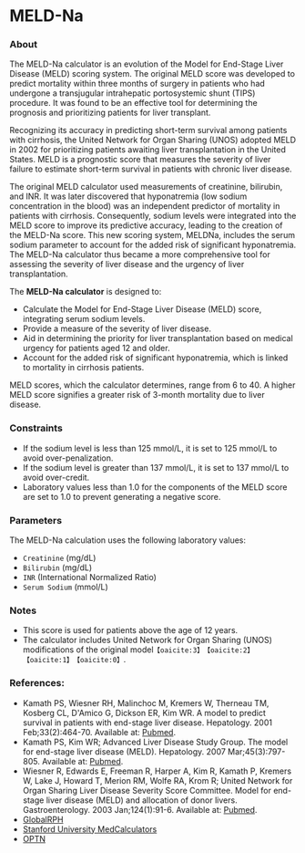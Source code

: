 # MELD-Na

### About
The MELD-Na calculator is an evolution of the Model for End-Stage Liver Disease (MELD) scoring system. The original MELD score was developed to predict mortality within three months of surgery in patients who had undergone a transjugular intrahepatic portosystemic shunt (TIPS) procedure. It was found to be an effective tool for determining the prognosis and prioritizing patients for liver transplant.

Recognizing its accuracy in predicting short-term survival among patients with cirrhosis, the United Network for Organ Sharing (UNOS) adopted MELD in 2002 for prioritizing patients awaiting liver transplantation in the United States. MELD is a prognostic score that measures the severity of liver failure to estimate short-term survival in patients with chronic liver disease.

The original MELD calculator used measurements of creatinine, bilirubin, and INR. It was later discovered that hyponatremia (low sodium concentration in the blood) was an independent predictor of mortality in patients with cirrhosis. Consequently, sodium levels were integrated into the MELD score to improve its predictive accuracy, leading to the creation of the MELD-Na score. This new scoring system, MELDNa, includes the serum sodium parameter to account for the added risk of significant hyponatremia. The MELD-Na calculator thus became a more comprehensive tool for assessing the severity of liver disease and the urgency of liver transplantation.

The **MELD-Na calculator** is designed to:
- Calculate the Model for End-Stage Liver Disease (MELD) score, integrating serum sodium levels.
- Provide a measure of the severity of liver disease.
- Aid in determining the priority for liver transplantation based on medical urgency for patients aged 12 and older.
- Account for the added risk of significant hyponatremia, which is linked to mortality in cirrhosis patients.

MELD scores, which the calculator determines, range from 6 to 40. A higher MELD score signifies a greater risk of 3-month mortality due to liver disease.

### Constraints

- If the sodium level is less than 125 mmol/L, it is set to 125 mmol/L to avoid over-penalization.
- If the sodium level is greater than 137 mmol/L, it is set to 137 mmol/L to avoid over-credit.
- Laboratory values less than 1.0 for the components of the MELD score are set to 1.0 to prevent generating a negative score.

### Parameters

The MELD-Na calculation uses the following laboratory values:
- `Creatinine` (mg/dL)
- `Bilirubin` (mg/dL)
- `INR` (International Normalized Ratio)
- `Serum Sodium` (mmol/L)

### Notes

- This score is used for patients above the age of 12 years.
- The calculator includes United Network for Organ Sharing (UNOS) modifications of the original model&#8203;``【oaicite:3】``&#8203;&#8203;``【oaicite:2】``&#8203;&#8203;``【oaicite:1】``&#8203;&#8203;``【oaicite:0】``&#8203;.

### References:
- Kamath PS, Wiesner RH, Malinchoc M, Kremers W, Therneau TM, Kosberg CL, D'Amico G, Dickson ER, Kim WR. A model to predict survival in patients with end-stage liver disease. Hepatology. 2001 Feb;33(2):464-70. Available at: [Pubmed](https://www.ncbi.nlm.nih.gov/pubmed/11172350).
- Kamath PS, Kim WR; Advanced Liver Disease Study Group. The model for end-stage liver disease (MELD). Hepatology. 2007 Mar;45(3):797-805. Available at: [Pubmed](https://www.ncbi.nlm.nih.gov/pubmed/17326206).
- Wiesner R, Edwards E, Freeman R, Harper A, Kim R, Kamath P, Kremers W, Lake J, Howard T, Merion RM, Wolfe RA, Krom R; United Network for Organ Sharing Liver Disease Severity Score Committee. Model for end-stage liver disease (MELD) and allocation of donor livers. Gastroenterology. 2003 Jan;124(1):91-6. Available at: [Pubmed](https://www.ncbi.nlm.nih.gov/pubmed/12512033).
- [GlobalRPH](https://globalrph.com/medcalcs/meld-na-score-model-for-end-stage-liver-disease/)
- [Stanford University MedCalculators](medcalculators.stanford.edu)
- [OPTN](optn.transplant.hrsa.gov)
